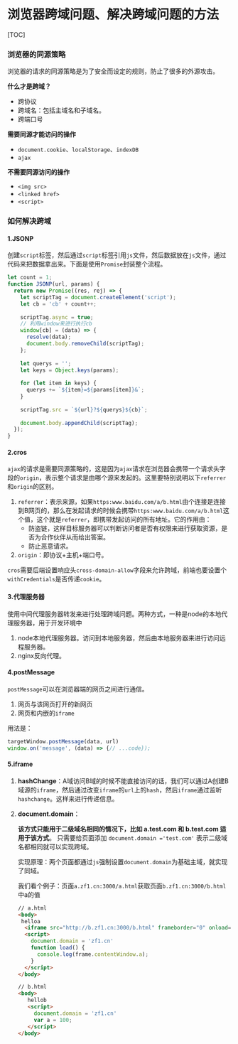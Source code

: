 # 浏览器跨域问题、解决跨域问题的方法

[TOC]

### 浏览器的同源策略

浏览器的请求的同源策略是为了安全而设定的规则，防止了很多的外源攻击。

**什么才是跨域？**

- 跨协议
- 跨域名：包括主域名和子域名。
- 跨端口号

**需要同源才能访问的操作**

- `document.cookie`、`localStorage`、`indexDB`
- `ajax`

**不需要同源访问的操作**

- `<img src>`
- `<linked href>`
- `<script>`

### 如何解决跨域

#### 1.JSONP

创建`script`标签，然后通过`script`标签引用`js`文件，然后数据放在`js`文件，通过代码来把数据拿出来。下面是使用`Promise`封装整个流程。

```js
let count = 1;
function JSONP(url, params) {
  return new Promise((res, rej) => {
    let scriptTag = document.createElement('script');
    let cb = 'cb' + count++;
    
    scriptTag.async = true;
    // 利用window来进行执行cb
    window[cb] = (data) => {
      resolve(data);
      document.body.removeChild(scriptTag);
    };
    
    let querys = '';
    let keys = Object.keys(params);
    
    for (let item in keys) {
      querys += `${item}=${params[item]}&`;
    }
    
    scriptTag.src = `${url}?${querys}${cb}`;
    
    document.body.appendChild(scriptTag);
  });
}
```

#### 2.cros

`ajax`的请求是需要同源策略的，这是因为`ajax`请求在浏览器会携带一个请求头字段的`origin`，表示整个请求是由哪个源来发起的。这里要特别说明以下`referrer`和`origin`的区别。

1. `referrer`：表示来源，如果`https:www.baidu.com/a/b.html`由个连接是连接到B网页的，那么在发起请求的时候会携带`https:www.baidu.com/a/b.html`这个值，这个就是`referrer`，即携带发起访问的所有地址。它的作用由：
   - 防盗链，这样目标服务器可以判断访问者是否有权限来进行获取资源，是否为合作伙伴从而给出答案。
   - 防止恶意请求。
2. `origin`：即协议+主机+端口号。

`cros`需要后端设置响应头`cross-domain-allow`字段来允许跨域，前端也要设置个`withCredentials`是否传递`cookie`。

#### 3.代理服务器

使用中间代理服务器转发来进行处理跨域问题。两种方式，一种是node的本地代理服务器，用于开发环境中

1. node本地代理服务器。访问到本地服务器，然后由本地服务器来进行访问远程服务器。
2. nginx反向代理。

#### 4.postMessage

`postMessage`可以在浏览器端的网页之间进行通信。

1. 网页与该网页打开的新网页
2. 网页和内嵌的`iframe`

用法是：

```js
targetWindow.postMessage(data, url)
window.on('message', (data) => {// ...code});
```

#### 5.iframe

1. **hashChange**：A域访问B域的时候不能直接访问的话，我们可以通过A创建B域源的`iframe`，然后通过改变`iframe`的`url`上的`hash`，然后`iframe`通过监听`hashchange`。这样来进行传递信息。

2. **document.domain**：

   **该方式只能用于二级域名相同的情况下，比如 a.test.com 和 b.test.com 适用于该方式**。 只需要给页面添加 `document.domain ='test.com'` 表示二级域名都相同就可以实现跨域。

   实现原理：两个页面都通过`js`强制设置`document.domain`为基础主域，就实现了同域。

   我们看个例子：页面`a.zf1.cn:3000/a.html`获取页面`b.zf1.cn:3000/b.html`中a的值

   ```html
   // a.html
   <body>
    helloa
     <iframe src="http://b.zf1.cn:3000/b.html" frameborder="0" onload="load()" id="frame"></iframe>
     <script>
       document.domain = 'zf1.cn'
       function load() {
         console.log(frame.contentWindow.a);
       }
     </script>
   </body>
   
   // b.html
   <body>
      hellob
      <script>
        document.domain = 'zf1.cn'
        var a = 100;
      </script>
   </body>
   ```